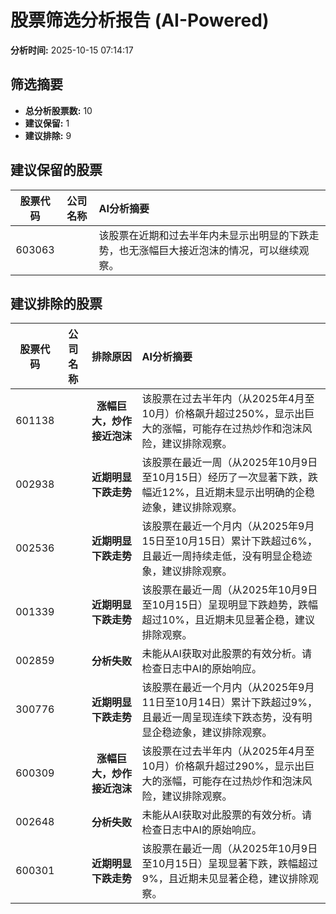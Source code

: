 # 股票筛选分析报告 (AI-Powered)

**分析时间:** 2025-10-15 07:14:17

## 筛选摘要

- **总分析股票数:** 10
- **建议保留:** 1
- **建议排除:** 9

## 建议保留的股票

| 股票代码 | 公司名称 | AI分析摘要 |
|:---:|:---:|:---|
| 603063 |  | 该股票在近期和过去半年内未显示出明显的下跌走势，也无涨幅巨大接近泡沫的情况，可以继续观察。 |

## 建议排除的股票

| 股票代码 | 公司名称 | 排除原因 | AI分析摘要 |
|:---:|:---:|:---:|:---|
| 601138 |  | **涨幅巨大，炒作接近泡沫** | 该股票在过去半年内（从2025年4月至10月）价格飙升超过250%，显示出巨大的涨幅，可能存在过热炒作和泡沫风险，建议排除观察。 |
| 002938 |  | **近期明显下跌走势** | 该股票在最近一周（从2025年10月9日至10月15日）经历了一次显著下跌，跌幅近12%，且近期未显示出明确的企稳迹象，建议排除观察。 |
| 002536 |  | **近期明显下跌走势** | 该股票在最近一个月内（从2025年9月15日至10月15日）累计下跌超过6%，且最近一周持续走低，没有明显企稳迹象，建议排除观察。 |
| 001339 |  | **近期明显下跌走势** | 该股票在最近一周（从2025年10月9日至10月15日）呈现明显下跌趋势，跌幅超过10%，且近期未见显著企稳，建议排除观察。 |
| 002859 |  | **分析失败** | 未能从AI获取对此股票的有效分析。请检查日志中AI的原始响应。 |
| 300776 |  | **近期明显下跌走势** | 该股票在最近一个月内（从2025年9月11日至10月14日）累计下跌超过9%，且最近一周呈现连续下跌态势，没有明显企稳迹象，建议排除观察。 |
| 600309 |  | **涨幅巨大，炒作接近泡沫** | 该股票在过去半年内（从2025年4月至10月）价格飙升超过290%，显示出巨大的涨幅，可能存在过热炒作和泡沫风险，建议排除观察。 |
| 002648 |  | **分析失败** | 未能从AI获取对此股票的有效分析。请检查日志中AI的原始响应。 |
| 600301 |  | **近期明显下跌走势** | 该股票在最近一周（从2025年10月9日至10月15日）呈现显著下跌，跌幅超过9%，且近期未见显著企稳，建议排除观察。 |
